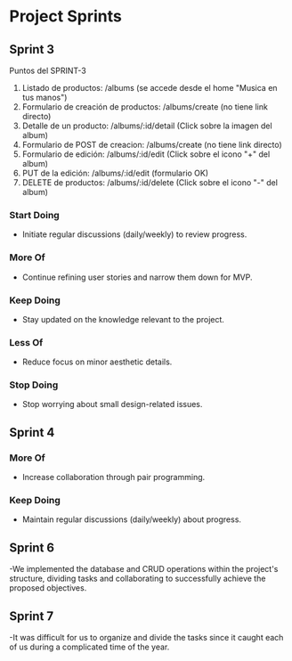 # Project Sprints

## Sprint 3

Puntos del SPRINT-3

1. Listado de productos: /albums (se accede desde el home "Musica en tus manos")
2. Formulario de creación de productos: /albums/create (no tiene link directo)
3. Detalle de un producto: /albums/:id/detail (Click sobre la imagen del album)
4. Formulario de POST de creacion: /albums/create (no tiene link directo)
5. Formulario de edición: /albums/:id/edit (Click sobre el icono "+" del album)
6. PUT de la edición: /albums/:id/edit (formulario OK)
7. DELETE de productos: /albums/:id/delete (Click sobre el icono "-" del album)


### Start Doing
- Initiate regular discussions (daily/weekly) to review progress.
  
### More Of
- Continue refining user stories and narrow them down for MVP.

### Keep Doing
- Stay updated on the knowledge relevant to the project.

### Less Of
- Reduce focus on minor aesthetic details.

### Stop Doing
- Stop worrying about small design-related issues.

## Sprint 4

### More Of
- Increase collaboration through pair programming.

### Keep Doing
- Maintain regular discussions (daily/weekly) about progress.

## Sprint 6
-We implemented the database and CRUD operations within the project's structure, dividing tasks and collaborating to successfully achieve the proposed objectives.

## Sprint 7
-It was difficult for us to organize and divide the tasks since it caught each of us during a complicated time of the year.